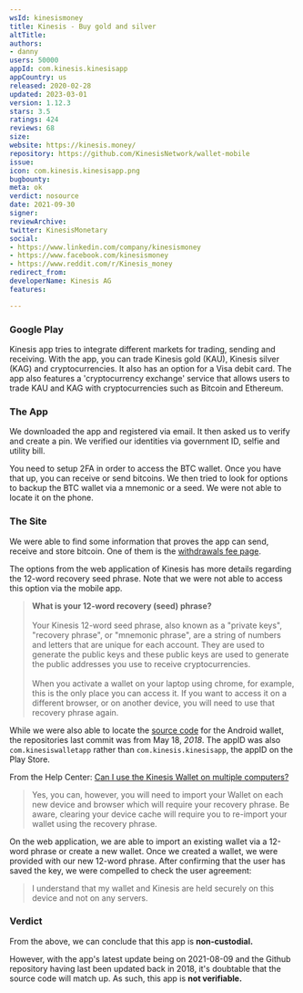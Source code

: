```yaml
---
wsId: kinesismoney
title: Kinesis - Buy gold and silver
altTitle: 
authors:
- danny
users: 50000
appId: com.kinesis.kinesisapp
appCountry: us
released: 2020-02-28
updated: 2023-03-01
version: 1.12.3
stars: 3.5
ratings: 424
reviews: 68
size: 
website: https://kinesis.money/
repository: https://github.com/KinesisNetwork/wallet-mobile
issue: 
icon: com.kinesis.kinesisapp.png
bugbounty: 
meta: ok
verdict: nosource
date: 2021-09-30
signer: 
reviewArchive: 
twitter: KinesisMonetary
social:
- https://www.linkedin.com/company/kinesismoney
- https://www.facebook.com/kinesismoney
- https://www.reddit.com/r/Kinesis_money
redirect_from: 
developerName: Kinesis AG
features: 

---
```


### Google Play
Kinesis app tries to integrate different markets for trading, sending and receiving. With the app, you can trade Kinesis gold (KAU), Kinesis silver (KAG) and cryptocurrencies. It also has an option for a Visa debit card. The app also features a 'cryptocurrency exchange' service that allows users to trade KAU and KAG with cryptocurrencies such as Bitcoin and Ethereum.

### The App

We downloaded the app and registered via email. It then asked us to verify and create a pin. We verified our identities via government ID, selfie and utility bill. 

You need to setup 2FA in order to access the BTC wallet. Once you have that up, you can receive or send bitcoins. We then tried to look for options to backup the BTC wallet via a mnemonic or a seed. We were not able to locate it on the phone. 

### The Site

We were able to find some information that proves the app can send, receive and store bitcoin. One of them is the [withdrawals fee page](https://kinesis.money/about-us/fees/#h-withdrawal-of-crypto-and-fiat). 

The options from the web application of Kinesis has more details regarding the 12-word recovery seed phrase. Note that we were not able to access this option via the mobile app.

> **What is your 12-word recovery (seed) phrase?**<br><br>
Your Kinesis 12-word seed phrase, also known as a "private keys", "recovery phrase", or "mnemonic phrase", are a string of numbers and letters that are unique for each account. They are used to generate the public keys and these public keys are used to generate the public addresses you use to receive cryptocurrencies.<br><br>
When you activate a wallet on your laptop using chrome, for example, this is the only place you can access it. If you want to access it on a different browser, or on another device, you will need to use that recovery phrase again.

While we were also able to locate the [source code](https://github.com/KinesisNetwork/wallet-mobile) for the Android wallet, the repositories last commit was from May 18, _2018_. The appID was also `com.kinesiswalletapp` rather than `com.kinesis.kinesisapp`, the appID on the Play Store.

From the Help Center: [Can I use the Kinesis Wallet on multiple computers?](https://support.kinesis.money/hc/en-gb/articles/360031778772-Can-I-use-the-Kinesis-Wallet-on-multiple-computers-)

> Yes, you can, however, you will need to import your Wallet on each new device and browser which will require your recovery phrase. Be aware, clearing your device cache will require you to re-import your wallet using the recovery phrase.

On the web application, we are able to import an existing wallet via a 12-word phrase or create a new wallet. Once we created a wallet, we were provided with our new 12-word phrase. After confirming that the user has saved the key, we were compelled to check the user agreement:

> I understand that my wallet and Kinesis are held securely on this device and not on any servers.

### Verdict

From the above, we can conclude that this app is **non-custodial.**

However, with the app's latest update being on 2021-08-09 and the Github repository having last been updated back in 2018, it's doubtable that the source code will match up. As such, this app is **not verifiable.**
